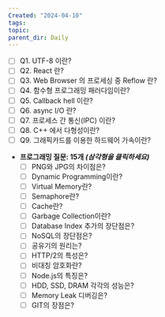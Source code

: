 ```yaml
---
Created: "2024-04-10"
tags: 
topic: 
parent_dir: Daily
---
```

- [ ] Q1. UTF-8 이란?
- [ ] Q2. React 란?
- [ ] Q3. Web Browser 의 프로세싱 중 Reflow 란?
- [ ] Q4. 함수형 프로그래밍 패러다임이란?
- [ ] Q5. Callback hell 이란?
- [ ] Q6. async I/O 란?
- [ ] Q7. 프로세스 간 통신(IPC) 이란?
- [ ] Q8. C++ 에서 다형성이란?
- [ ] Q9. 그래픽카드를 이용한 하드웨어 가속이란?
- **프로그래밍 질문: 15개 _(삼각형을 클릭하세요)_**
    - [ ] PNG와 JPG의 차이점은?
    - [ ] Dynamic Programming이란?
    - [ ] Virtual Memory란?
    - [ ] Semaphore란?
    - [ ] Cache란?
    - [ ] Garbage Collection이란?
    - [ ] Database Index 추가의 장단점은?
    - [ ] NoSQL의 장단점은?
    - [ ] 공유기의 원리는?
    - [ ] HTTP/2의 특성은?
    - [ ] 비대칭 암호화란?
    - [ ] Node.js의 특징은?
    - [ ] HDD, SSD, DRAM 각각의 성능은?
    - [ ] Memory Leak 디버깅은?
    - [ ] GIT의 장점은?